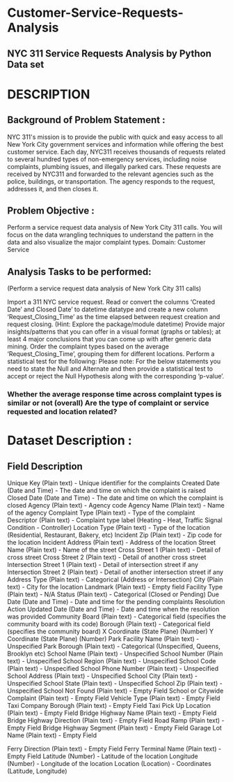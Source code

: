 # Customer-Service-Requests-Analysis
## NYC 311 Service Requests Analysis by Python Data set 

# DESCRIPTION

## Background of Problem Statement :

NYC 311's mission is to provide the public with quick and easy access to all New York City government services and information while offering the best customer service. Each day, NYC311 receives thousands of requests related to several hundred types of non-emergency services, including noise complaints, plumbing issues, and illegally parked cars. These requests are received by NYC311 and forwarded to the relevant agencies such as the police, buildings, or transportation. The agency responds to the request, addresses it, and then closes it.

## Problem Objective :

Perform a service request data analysis of New York City 311 calls. You will focus on the data wrangling techniques to understand the pattern in the data and also visualize the major complaint types. Domain: Customer Service

## Analysis Tasks to be performed:

(Perform a service request data analysis of New York City 311 calls)

Import a 311 NYC service request. Read or convert the columns ‘Created Date’ and Closed Date’ to datetime datatype and create a new column ‘Request_Closing_Time’ as the time elapsed between request creation and request closing. (Hint: Explore the package/module datetime) Provide major insights/patterns that you can offer in a visual format (graphs or tables); at least 4 major conclusions that you can come up with after generic data mining. Order the complaint types based on the average ‘Request_Closing_Time’, grouping them for different locations. Perform a statistical test for the following: Please note: For the below statements you need to state the Null and Alternate and then provide a statistical test to accept or reject the Null Hypothesis along with the corresponding ‘p-value’.

### Whether the average response time across complaint types is similar or not (overall) Are the type of complaint or service requested and location related? 

# Dataset Description :

## Field	Description
Unique Key	(Plain text) - Unique identifier for the complaints
Created Date	(Date and Time) - The date and time on which the complaint is raised
Closed Date	(Date and Time)  - The date and time on which the complaint is closed
Agency	(Plain text) - Agency code
Agency Name	(Plain text) - Name of the agency
Complaint Type	(Plain text) - Type of the complaint
Descriptor	(Plain text) - Complaint type label (Heating - Heat, Traffic Signal Condition - Controller)
Location Type	(Plain text) - Type of the location (Residential, Restaurant, Bakery, etc)
Incident Zip	(Plain text) - Zip code for the location
Incident Address	(Plain text) - Address of the location
Street Name	(Plain text) - Name of the street
Cross Street 1	(Plain text) - Detail of cross street
Cross Street 2	(Plain text) - Detail of another cross street
Intersection Street 1	(Plain text) - Detail of intersection street if any
Intersection Street 2	(Plain text) - Detail of another intersection street if any
Address Type	(Plain text) - Categorical (Address or Intersection)
City	(Plain text) - City for the location
Landmark	(Plain text) - Empty field
Facility Type	(Plain text) - N/A
Status	(Plain text) - Categorical (Closed or Pending)
Due Date	(Date and Time) - Date and time for the pending complaints
Resolution Action Updated Date	(Date and Time) - Date and time when the resolution was provided
Community Board	(Plain text) - Categorical field (specifies the community board with its code)
Borough	(Plain text) - Categorical field (specifies the community board)
X Coordinate	(State Plane) (Number)
Y Coordinate	(State Plane) (Number)
Park Facility Name	(Plain text) - Unspecified
Park Borough	(Plain text) - Categorical (Unspecified, Queens, Brooklyn etc)
School Name	(Plain text) - Unspecified
School Number	(Plain text)  - Unspecified
School Region	(Plain text)  - Unspecified
School Code	(Plain text)  - Unspecified
School Phone Number	(Plain text)  - Unspecified
School Address	(Plain text)  - Unspecified
School City	(Plain text)  - Unspecified
School State	(Plain text)  - Unspecified
School Zip	(Plain text)  - Unspecified
School Not Found	(Plain text)  - Empty Field
School or Citywide Complaint	(Plain text)  - Empty Field
Vehicle Type	(Plain text)  - Empty Field
Taxi Company Borough	(Plain text)  - Empty Field
Taxi Pick Up Location	(Plain text)  - Empty Field
Bridge Highway Name	(Plain text)  - Empty Field
Bridge Highway Direction	(Plain text)  - Empty Field
Road Ramp	(Plain text)  - Empty Field
Bridge Highway Segment	(Plain text)  - Empty Field
Garage Lot Name	(Plain text)  - Empty Field
 
Ferry Direction	(Plain text)  - Empty Field
Ferry Terminal Name	(Plain text)  - Empty Field
Latitude	(Number) - Latitude of the location
Longitude	(Number) - Longitude of the location
Location	(Location) - Coordinates (Latitude, Longitude)
